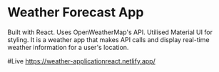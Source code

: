 # Weather Forecast App

Built with React. Uses OpenWeatherMap's API. Utilised Material UI for styling. 
It is a weather app that makes API calls and display real-time weather information for a user's location.


#Live
https://weather-applicationreact.netlify.app/
